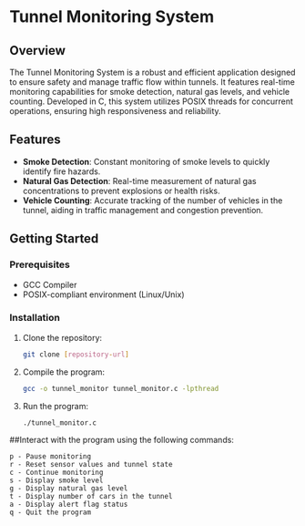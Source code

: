 # Tunnel Monitoring System

## Overview
The Tunnel Monitoring System is a robust and efficient application designed to ensure safety and manage traffic flow within tunnels. It features real-time monitoring capabilities for smoke detection, natural gas levels, and vehicle counting. Developed in C, this system utilizes POSIX threads for concurrent operations, ensuring high responsiveness and reliability.

## Features
- **Smoke Detection**: Constant monitoring of smoke levels to quickly identify fire hazards.
- **Natural Gas Detection**: Real-time measurement of natural gas concentrations to prevent explosions or health risks.
- **Vehicle Counting**: Accurate tracking of the number of vehicles in the tunnel, aiding in traffic management and congestion prevention.

## Getting Started

### Prerequisites
- GCC Compiler
- POSIX-compliant environment (Linux/Unix)

### Installation
1. Clone the repository:
   ```bash
   git clone [repository-url]
2. Compile the program:
   ```bash
   gcc -o tunnel_monitor tunnel_monitor.c -lpthread
3. Run the program:
   ```bash
   ./tunnel_monitor.c
##Interact with the program using the following commands:

    p - Pause monitoring
    r - Reset sensor values and tunnel state
    c - Continue monitoring
    s - Display smoke level
    g - Display natural gas level
    t - Display number of cars in the tunnel
    a - Display alert flag status
    q - Quit the program


